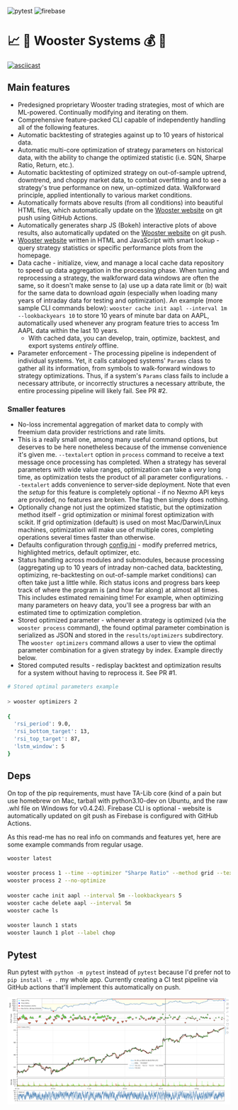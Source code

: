 ![pytest](https://github.com/preritdas/wooster-trading-systems/actions/workflows/pytest.yml/badge.svg)
![firebase](https://github.com/preritdas/wooster-trading-systems/actions/workflows/firebase-hosting-merge.yml/badge.svg)


# :chart_with_upwards_trend: :robot: Wooster Systems :moneybag: :money_with_wings:

[![asciicast](https://asciinema.org/a/WZoORNecs2HiOfXnY7nquwtMo.svg)](https://asciinema.org/a/WZoORNecs2HiOfXnY7nquwtMo)

## Main features

- Predesigned proprietary Wooster trading strategies, most of which are ML-powered. Continually modifying and iterating on them.
- Comprehensive feature-packed CLI capable of independently handling all of the following features.
- Automatic backtesting of strategies against up to 10 years of historical data.
- Automatic multi-core optimization of strategy parameters on historical data, with the ability to change the optimized statistic (i.e. SQN, Sharpe Ratio, Return, etc.).
- Automatic backtesting of optimized strategy on out-of-sample uptrend, downtrend, and choppy market data, to combat overfitting and to see a strategy's true performance on new, un-optimized data. Walkforward principle, applied intentionally to various market conditions.
- Automatically formats above results (from all conditions) into beautiful HTML files, which automatically update on the [Wooster website](https://wooster.preritdas.com) on git push using GitHub Actions.
- Automatically generates sharp JS (Bokeh) interactive plots of above results, also automatically updated on the [Wooster website](https://wooster.preritdas.com) on git push.
- [Wooster website](https://wooster.preritdas.com) written in HTML and JavaScript with smart lookup - query strategy statistics or specific performance plots from the homepage.
- Data cache - initialize, view, and manage a local cache data repository to speed up data aggregation in the processing phase. When tuning and reprocessing a strategy, the walkforward data windows are often the same, so it doesn't make sense to (a) use up a data rate limit or (b) wait for the same data to download _again_ (especially when loading many years of intraday data for testing and optimization). An example (more sample CLI commands below): `wooster cache init aapl --interval 1m --lookbackyears 10` to store 10 years of minute bar data on AAPL, automatically used whenever any program feature tries to access 1m AAPL data within the last 10 years. 
  - With cached data, you can develop, train, optimize, backtest, and export systems _entirely_ offline.
- Parameter enforcement - The processing pipeline is independent of individual systems. Yet, it calls cataloged systems' `Params` class to gather all its information, from symbols to walk-forward windows to strategy optimizations. Thus, if a system's `Params` class fails to include a necessary attribute, or incorrectly structures a necessary attribute, the entire processing pipeline will likely fail. See PR #2.

### Smaller features

- No-loss incremental aggregation of market data to comply with freemium data provider restrictions and rate limits.
- This is a really small one, among many useful command options, but deserves to be here nonetheless because of the immense convenience it's given me. `--textalert` option in `process` command to receive a text message once processing has completed. When a strategy has several parameters with wide value ranges, optimization can take a _very_ long time, as optimization tests the product of all parameter configurations. `--textalert` adds convenience to server-side deployment. Note that even the _setup_ for this feature is completely optional - if no Nexmo API keys are provided, no features are broken. The flag then simply does nothing.
- Optionally change not just the optimized statistic, but the optimization method itself - grid optimization or minimal forest optimization with scikit. If grid optimization (default) is used on most Mac/Darwin/Linux machines, optimization will make use of multiple cores, completing operations several times faster than otherwise.
- Defaults configuration through [config.ini](config.ini) - modify preferred metrics, highlighted metrics, default optimizer, etc.
- Status handling across modules and submodules, because processing (aggregating up to 10 years of intraday non-cached data, backtesting, optimizing, re-backtesting on out-of-sample market conditions) can often take just a little while. Rich status icons and progress bars keep track of where the program is (and how far along) at almost all times. This includes estimated remaining time! For example, when optimizing many parameters on heavy data, you'll see a progress bar with an estimated time to optimization completion.
- Stored optimized parameter - whenever a strategy is optimized (via the `wooster process` command), the found optimal parameter combination is serialized as JSON and stored in the `results/optimizers` subdirectory. The `wooster optimizers` command allows a user to view the optimal parameter combination for a given strategy by index. Example directly below.
- Stored computed results - redisplay backtest and optimization results for a system without having to reprocess it. See PR #1.

```bash
# Stored optimal parameters example

> wooster optimizers 2

{
  'rsi_period': 9.0,
  'rsi_bottom_target': 13,
  'rsi_top_target': 87,
  'lstm_window': 5
}
```


## Deps

On top of the pip requirements, must have TA-Lib core (kind of a pain but use homebrew on Mac, tarball with python3.10-dev on Ubuntu, and the raw .whl file on Windows for v0.4.24). Firebase CLI is optional - website is automatically updated on git push as Firebase is configured with GitHub Actions.


As this read-me has no real info on commands and features yet, here are some example commands from regular usage.

```bash
wooster latest 

wooster process 1 --time --optimizer "Sharpe Ratio" --method grid --textalert --launch
wooster process 2 --no-optimize

wooster cache init aapl --interval 5m --lookbackyears 5
wooster cache delete aapl --interval 5m
wooster cache ls

wooster launch 1 stats
wooster launch 1 plot --label chop
```


## Pytest

Run pytest with `python -m pytest` instead of `pytest` because I'd prefer not to `pip install -e .` my whole app. Currently creating a CI test pipeline via GitHub actions that'll implement this automatically on push.


[![plot-preview](readme-content/plot_preview.PNG)](https://wooster.preritdas.com/plots/Wooster%20One.html)
